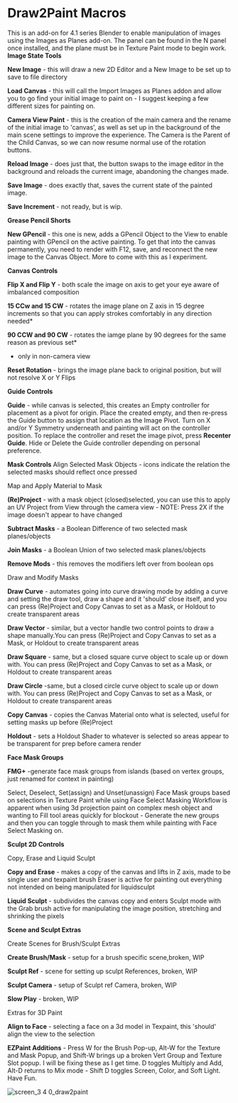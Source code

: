 # Draw2Paint Macros
This is an add-on for 4.1 series Blender to enable manipulation of images using the Images as Planes add-on.
The panel can be found in the N panel once installed, and the plane must be in Texture Paint mode to begin work.
**Image State Tools**

**New Image** - this will draw a new 2D Editor and a New Image to be set up to save to file directory

**Load Canvas** - this will call the Import Images as Planes addon and allow you to go find your initial image to paint on - I suggest keeping a few different sizes for painting on.

**Camera View Paint** - this is the creation of the main camera and the rename of the initial image to 'canvas', as well as set up in the background of the main scene settings to improve the experience. The Camera is the Parent of the Child Canvas, so we can now resume normal use of the rotation buttons.

**Reload Image** - does just that, the button swaps to the image editor in the background and reloads the current image, abandoning the changes made.

**Save Image** - does exactly that, saves the current state of the painted image.

**Save Increment** - not ready, but is wip.

**Grease Pencil Shorts**

**New GPencil** - this one is new, adds a GPencil Object to the View to enable painting with GPencil on the active painting. To get that into the canvas permanently, you need to render with F12, save, and reconnect the new image to the Canvas Object. More to come with this as I experiment. 

**Canvas Controls**

**Flip X and Flip Y** - both scale the image on axis to get your eye aware of imbalanced composition

**15 CCw and 15 CW** - rotates the image plane on Z axis in 15 degree increments so that you can apply strokes comfortably in any direction needed*

**90 CCW and 90 CW** - rotates the iamge plane by 90 degrees for the same reason as previous set*
* only in non-camera view

**Reset Rotation** - brings the image plane back to original position, but will not resolve X or Y Flips

**Guide Controls**

**Guide** - while canvas is selected, this creates an Empty controller for placement as a pivot for origin. Place the created empty, and then re-press the Guide button to assign that location as the Image Pivot. Turn on X and/or Y Symmetry underneath and painting will act on the controller position. To replace the controller and reset the image pivot, press **Recenter Guide**. Hide or Delete the Guide controller depending on personal preference.

**Mask Controls**
Align Selected Mask Objects - icons indicate the relation the selected masks should reflect once pressed

Map and Apply Material to Mask

**(Re)Project** - with a mask object (closed)selected, you can use this to apply an UV Project from View through the camera view - NOTE: Press 2X if the image doesn't appear to have changed

**Subtract Masks** - a Boolean Difference of two selected mask planes/objects

**Join Masks** - a Boolean Union of two selected mask planes/objects

**Remove Mods** - this removes the modifiers left over from boolean ops

Draw and Modify Masks

**Draw Curve** - automates going into curve drawing mode by adding a curve and setting the draw tool, draw a shape and it 'should' close itself, and you can press (Re)Project and Copy Canvas to set as a Mask, or Holdout to create transparent areas

**Draw Vector** - similar, but a vector handle two control points to draw a shape manually.You can press (Re)Project and Copy Canvas to set as a Mask, or Holdout to create transparent areas

**Draw Square** - same, but a closed square curve object to scale up or down with. You can press (Re)Project and Copy Canvas to set as a Mask, or Holdout to create transparent areas

**Draw Circle** -same, but a closed circle curve object to scale up or down with. You can press (Re)Project and Copy Canvas to set as a Mask, or Holdout to create transparent areas

**Copy Canvas** - copies the Canvas Material onto what is selected, useful for setting masks up before (Re)Project

**Holdout** - sets a Holdout Shader to whatever is selected so areas appear to be transparent for prep before camera render

**Face Mask Groups**

**FMG+** -generate face mask groups from islands (based on vertex groups, just renamed for context in painting)

Select, Deselect, Set(assign) and Unset(unassign) Face Mask groups based on selections in Texture Paint while using Face Select Masking
Workflow is apparent when using 3d projection paint on complex mesh object and wanting to Fill tool areas quickly for blockout - Generate the new groups and then you can toggle through to mask them while painting with Face Select Masking on.

**Sculpt 2D Controls**

Copy, Erase and Liquid Sculpt

**Copy and Erase** - makes a copy of the canvas and lifts in Z axis, made to be single user and texpaint brush Eraser is active for painting out everything not intended on being manipulated for liquidsculpt

**Liquid Sculpt** - subdivides the canvas copy and enters Sculpt mode with the Grab brush active for manipulating the image position, stretching and shrinking the pixels

**Scene and Sculpt Extras**

Create Scenes for Brush/Sculpt Extras

**Create Brush/Mask** - setup for a brush specific scene,broken, WIP

**Sculpt Ref** - scene for setting up sculpt References, broken, WIP

**Sculpt Camera** - setup of Sculpt ref Camera, broken, WIP

**Slow Play** - broken, WIP

Extras for 3D Paint

**Align to Face** - selecting a face on a 3d model in Texpaint, this 'should' align the view to the selection

**EZPaint Additions** - Press W for the Brush Pop-up, Alt-W for the Texture and Mask Popup, and Shift-W brings up a broken Vert Group and Texture Slot popup. I will be fixing these as I get time.
D toggles Multiply and Add, Alt-D returns to Mix mode - Shift D toggles Screen, Color, and Soft Light. Have Fun.





![screen_3 4 0_draw2paint](https://user-images.githubusercontent.com/16747273/161315004-19e0567e-5e09-47b5-9f08-d355775f421f.png)

